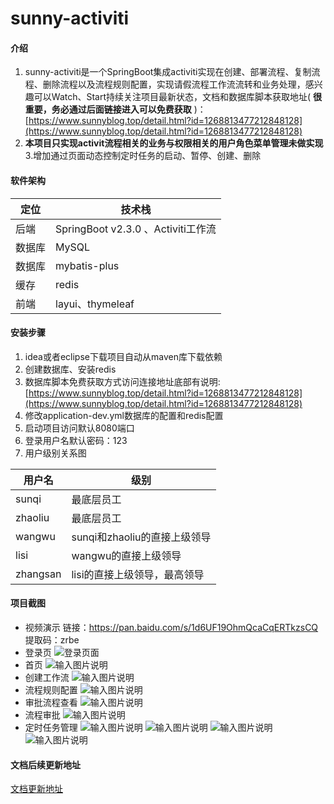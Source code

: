 # sunny-activiti

#### 介绍
1.  sunny-activiti是一个SpringBoot集成activiti实现在创建、部署流程、复制流程、删除流程以及流程规则配置，实现请假流程工作流流转和业务处理，感兴趣可以Watch、Start持续关注项目最新状态，文档和数据库脚本获取地址( **很重要，务必通过后面链接进入可以免费获取** )：[https://www.sunnyblog.top/detail.html?id=1268813477212848128](https://www.sunnyblog.top/detail.html?id=1268813477212848128)
2.  **本项目只实现activit流程相关的业务与权限相关的用户角色菜单管理未做实现**
3.增加通过页面动态控制定时任务的启动、暂停、创建、删除

#### 软件架构
| 定位  | 技术栈               |
|-----|-------------------|
| 后端  | SpringBoot v2.3.0 、Activiti工作流|
| 数据库 | MySQL             |
| 数据库 | mybatis-plus      |
| 缓存 | redis      |
| 前端| layui、thymeleaf|



#### 安装步骤

1.  idea或者eclipse下载项目自动从maven库下载依赖
2.  创建数据库、安装redis
3.  数据库脚本免费获取方式访问连接地址底部有说明: [https://www.sunnyblog.top/detail.html?id=1268813477212848128](https://www.sunnyblog.top/detail.html?id=1268813477212848128)
3.  修改application-dev.yml数据库的配置和redis配置
4. 启动项目访问默认8080端口
5. 登录用户名默认密码：123
6. 用户级别关系图

| 用户名  | 级别               |
|-----|-------------------|
| sunqi  | 最底层员工|
| zhaoliu | 最底层员工             |
| wangwu | sunqi和zhaoliu的直接上级领导      |
| lisi | wangwu的直接上级领导      |
| zhangsan| lisi的直接上级领导，最高领导|

#### 项目截图
- 视频演示
链接：https://pan.baidu.com/s/1d6UF19OhmQcaCqERTkzsCQ
提取码：zrbe
- 登录页
![登录页面](https://images.gitee.com/uploads/images/2020/0605/171237_7c3597aa_806588.png "屏幕截图.png")
- 首页
![输入图片说明](https://images.gitee.com/uploads/images/2020/0605/171322_ae275f60_806588.png "屏幕截图.png")
- 创建工作流
![输入图片说明](https://images.gitee.com/uploads/images/2020/0605/171353_f8230e44_806588.png "屏幕截图.png")
- 流程规则配置
![输入图片说明](https://images.gitee.com/uploads/images/2020/0605/171431_d86afc47_806588.png "屏幕截图.png")
- 审批流程查看
![输入图片说明](https://images.gitee.com/uploads/images/2020/0605/171550_26046adb_806588.png "屏幕截图.png")
- 流程审批
![输入图片说明](https://images.gitee.com/uploads/images/2020/0605/171624_accb6c12_806588.png "屏幕截图.png")
- 定时任务管理
![输入图片说明](https://images.gitee.com/uploads/images/2020/0610/111155_11aed12e_806588.png "屏幕截图.png")
![输入图片说明](https://images.gitee.com/uploads/images/2020/0610/111216_2c83c874_806588.png "屏幕截图.png")
![输入图片说明](https://images.gitee.com/uploads/images/2020/0610/111233_31135d40_806588.png "屏幕截图.png")
![输入图片说明](https://images.gitee.com/uploads/images/2020/0610/111248_4fbbebe6_806588.png "屏幕截图.png")
#### 文档后续更新地址
[文档更新地址](https://www.sunnyblog.top/index.html?typeId=1266297638089654272)

